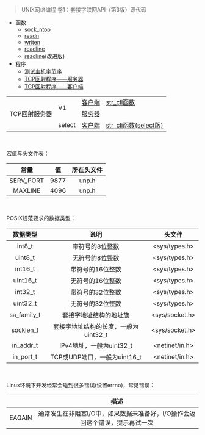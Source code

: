 > UNIX网络编程 卷1：套接字联网API（第3版）源代码

* 函数
    - [sock_ntop](lib/sock_ntop.c)
    - [readn](lib/readn.c)
    - [writen](lib/writen.c)
    - [readline](test/readline1.c)
    - [readline](lib/readline.c)\(改进版\)
* 程序
    * [测试主机字节序](intro/byteorder.c)
    * [TCP回射程序——服务器](tcpcliserv/tcpserv01.c)
    * [TCP回射程序——客户端](tcpcliserv/tcpcli01.c)

<table>
<tr>
    <td rowspan="3"> TCP回射服务器 </td>
    <td rowspan="2"> V1 </td>
    <td> <a href = "tcpcliserv/tcpcli01.c">客户端</a> </td>
    <td> <a href = "lib/str_cli.c">str_cli函数</a> </td>
</tr>
<tr>
    <td> <a href = "tcpcliserv/tcpserv01.c">服务器</a> </td>
    <td>  </td>
</tr>
<tr>
    <td rowspan="1"> select </td>
    <td> <a href = "tcpcliserv/tcpserv01.c">客户端</a> </td>
    <td> <a href = "select/strcliselect01.c">str_cli函数(select版)</a> </td>
</tr>
</table>

<br>

宏值与头文件表：

|常量|值|所在头文件|
|:--:|:--:|:--:|
|SERV_PORT|9877|unp.h|
|MAXLINE|4096|unp.h|

<br>

POSIX规范要求的数据类型：

|数据类型|说明|头文件|
|:--:|:--:|:--:|
|int8_t|带符号的8位整数|<sys/types.h>|
|uint8_t|无符号的8位整数|<sys/types.h>|
|int16_t|带符号的16位整数|<sys/types.h>|
|uint16_t|无符号的16位整数|<sys/types.h>|
|int32_t|带符号的32位整数|<sys/types.h>|
|uint32_t|无符号的32位整数|<sys/types.h>|
|sa_family_t|套接字地址结构的地址族|<sys/socket.h>|
|socklen_t|套接字地址结构的长度，一般为uint32_t|<sys/socket.h>|
|in_addr_t|IPv4地址，一般为uint32_t|<netinet/in.h>|
|in_port_t|TCP或UDP端口，一般为uint16_t|<netinet/in.h>|

<br>

Linux环境下开发经常会碰到很多错误(设置errno)，常见错误：

|  | 描述 |
|:--:|:--:|
|EAGAIN|通常发生在非阻塞I/O中，如果数据未准备好，I/O操作会返回这个错误，提示再试一次|